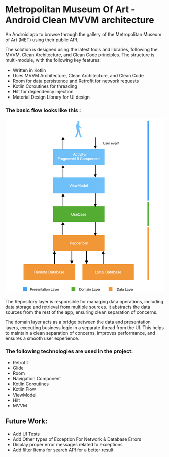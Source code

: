 # Metropolitan Museum Of Art - Android Clean MVVM architecture

An Android app to browse through the gallery of the Metropolitan Museum of Art (MET) using their public API.

The solution is designed using the latest tools and libraries, following the MVVM, Clean Architecture, and Clean Code principles. The structure is multi-module, with the following key features:

* Written in Kotlin
* Uses MVVM Architecture, Clean Architecture, and Clean Code
* Room for data persistence and Retrofit for network requests
* Kotlin Coroutines for threading
* Hilt for dependency injection
* Material Design Library for UI design

### The basic flow looks like this :

<p align="center">
 <img src='https://github.com/davidramezani/MetropolitanMuseumOfArt/blob/develop/images/data_flow.png' width='500'>
</p>

The Repository layer is responsible for managing data operations, including data storage and retrieval from multiple sources. It abstracts the data sources from the rest of the app, ensuring clean separation of concerns.

The domain layer acts as a bridge between the data and presentation layers, executing business logic in a separate thread from the UI. This helps to maintain a clean separation of concerns, improves performance, and ensures a smooth user experience.

### The following technologies are used in the project:
* Retrofit
* Glide
* Room
* Navigation Component
* Kotlin Coroutines
* Kotlin Flow
* ViewModel
* Hilt
* MVVM

## Future Work:
* Add UI Tests
* Add Other types of Exception For Network & Database Errors
* Display proper error messages related to exceptions
* Add filter Items for search API for a better result
